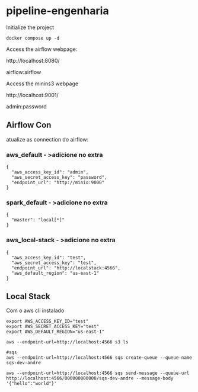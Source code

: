 # pipeline-engenharia


Initialize the project
```
docker compose up -d
```

Access the airflow webpage:

http://localhost:8080/

airflow:airflow

Access the minins3 webpage

http://localhost:9001/

admin:password

## Airflow Con

atualize as connection do airflow: 

### aws_default - >adicione no extra

```
{
  "aws_access_key_id": "admin",
  "aws_secret_access_key": "password",
  "endpoint_url": "http://minio:9000"
}
```
### spark_default - >adicione no extra
```
{
  "master": "local[*]"
}
```
### aws_local-stack - >adicione no extra
```
{
  "aws_access_key_id": "test",
  "aws_secret_access_key": "test",
  "endpoint_url": "http://localstack:4566",
  "aws_default_region": "us-east-1"
}
```
## Local Stack

Com o aws cli instalado

```
export AWS_ACCESS_KEY_ID="test"
export AWS_SECRET_ACCESS_KEY="test"
export AWS_DEFAULT_REGION="us-east-1"

aws --endpoint-url=http://localhost:4566 s3 ls

#sqs
aws --endpoint-url=http://localhost:4566 sqs create-queue --queue-name sqs-dev-andre

aws --endpoint-url=http://localhost:4566 sqs send-message --queue-url http://localhost:4566/000000000000/sqs-dev-andre --message-body '{"hello":"world"}'

```